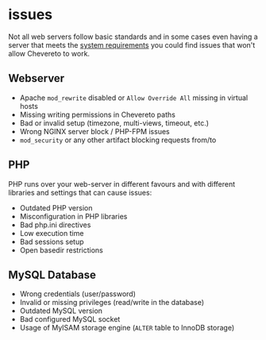 # issues

Not all web servers follow basic standards and in some cases even having a server that meets the [system requirements](../server/requirements.md) you could find issues that won't allow Chevereto to work.

## Webserver

- Apache `mod_rewrite` disabled or `Allow Override All` missing in virtual hosts
- Missing writing permissions in Chevereto paths
- Bad or invalid setup (timezone, multi-views, timeout, etc.)
- Wrong NGINX server block / PHP-FPM issues
- `mod_security` or any other artifact blocking requests from/to

## PHP

PHP runs over your web-server in different favours and with different libraries and settings that can cause issues:

- Outdated PHP version
- Misconfiguration in PHP libraries
- Bad php.ini directives
- Low execution time
- Bad sessions setup
- Open basedir restrictions

## MySQL Database

- Wrong credentials (user/password)
- Invalid or missing privileges (read/write in the database)
- Outdated MySQL version
- Bad configured MySQL socket
- Usage of MyISAM storage engine (`ALTER` table to InnoDB storage)
